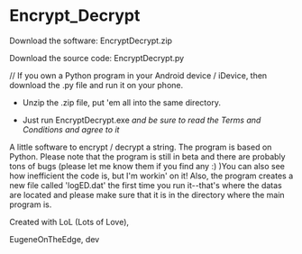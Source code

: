 # Encrypt_Decrypt
Download the software: EncryptDecrypt.zip

Download the source code: EncryptDecrypt.py

// If you own a Python program in your Android device / iDevice, then download the .py file and run it on your phone.

- Unzip the .zip file, put 'em all into the same directory.

- Just run EncryptDecrypt.exe *and be sure to read the Terms and Conditions and agree to it*

A little software to encrypt / decrypt a string. The program is based on Python.
Please note that the program is still in beta and there are probably tons of bugs (please let me know them if you find any :) )You can also see how inefficient the code is, but I'm workin' on it!
Also, the program creates a new file called 'logED.dat' the first time you run it--that's where the datas are located and please make sure that it is in the directory where the main program is.



Created with LoL (Lots of Love),

EugeneOnTheEdge, dev
